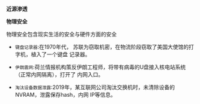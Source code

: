 
**近源渗透**



**物理安全**

物理安全包含现实生活的安全与硬件方面的安全

* `键盘记录器`:在1970年代， 苏联为窃取机密，在物流阶段窃取了美国大使馆的打字机，植入了一个键盘
  记录器。

* `伊朗震网`:荷兰情报机构策反伊朗工程师，将带有病毒的U盘接入核电站系统（正常内网隔离），打开了
  内网入口。

* `淘汰设备数据泄露`:2019年，某互联网公司淘汰交换机时，未清除设备的NVRAM，泄露保存hash，内网
  IP等信息。


